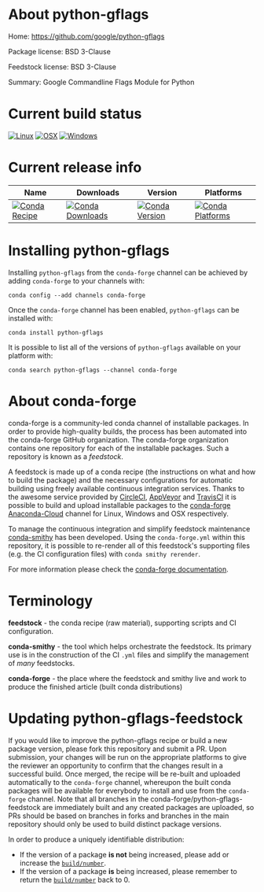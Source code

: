 About python-gflags
===================

Home: https://github.com/google/python-gflags

Package license: BSD 3-Clause

Feedstock license: BSD 3-Clause

Summary: Google Commandline Flags Module for Python



Current build status
====================

[![Linux](https://img.shields.io/circleci/project/github/conda-forge/python-gflags-feedstock/master.svg?label=Linux)](https://circleci.com/gh/conda-forge/python-gflags-feedstock)
[![OSX](https://img.shields.io/travis/conda-forge/python-gflags-feedstock/master.svg?label=macOS)](https://travis-ci.org/conda-forge/python-gflags-feedstock)
[![Windows](https://img.shields.io/appveyor/ci/conda-forge/python-gflags-feedstock/master.svg?label=Windows)](https://ci.appveyor.com/project/conda-forge/python-gflags-feedstock/branch/master)

Current release info
====================

| Name | Downloads | Version | Platforms |
| --- | --- | --- | --- |
| [![Conda Recipe](https://img.shields.io/badge/recipe-python--gflags-green.svg)](https://anaconda.org/conda-forge/python-gflags) | [![Conda Downloads](https://img.shields.io/conda/dn/conda-forge/python-gflags.svg)](https://anaconda.org/conda-forge/python-gflags) | [![Conda Version](https://img.shields.io/conda/vn/conda-forge/python-gflags.svg)](https://anaconda.org/conda-forge/python-gflags) | [![Conda Platforms](https://img.shields.io/conda/pn/conda-forge/python-gflags.svg)](https://anaconda.org/conda-forge/python-gflags) |

Installing python-gflags
========================

Installing `python-gflags` from the `conda-forge` channel can be achieved by adding `conda-forge` to your channels with:

```
conda config --add channels conda-forge
```

Once the `conda-forge` channel has been enabled, `python-gflags` can be installed with:

```
conda install python-gflags
```

It is possible to list all of the versions of `python-gflags` available on your platform with:

```
conda search python-gflags --channel conda-forge
```


About conda-forge
=================

conda-forge is a community-led conda channel of installable packages.
In order to provide high-quality builds, the process has been automated into the
conda-forge GitHub organization. The conda-forge organization contains one repository
for each of the installable packages. Such a repository is known as a *feedstock*.

A feedstock is made up of a conda recipe (the instructions on what and how to build
the package) and the necessary configurations for automatic building using freely
available continuous integration services. Thanks to the awesome service provided by
[CircleCI](https://circleci.com/), [AppVeyor](http://www.appveyor.com/)
and [TravisCI](https://travis-ci.org/) it is possible to build and upload installable
packages to the [conda-forge](https://anaconda.org/conda-forge)
[Anaconda-Cloud](http://docs.anaconda.org/) channel for Linux, Windows and OSX respectively.

To manage the continuous integration and simplify feedstock maintenance
[conda-smithy](http://github.com/conda-forge/conda-smithy) has been developed.
Using the ``conda-forge.yml`` within this repository, it is possible to re-render all of
this feedstock's supporting files (e.g. the CI configuration files) with ``conda smithy rerender``.

For more information please check the [conda-forge documentation](https://conda-forge.org/docs/).

Terminology
===========

**feedstock** - the conda recipe (raw material), supporting scripts and CI configuration.

**conda-smithy** - the tool which helps orchestrate the feedstock.
                   Its primary use is in the construction of the CI ``.yml`` files
                   and simplify the management of *many* feedstocks.

**conda-forge** - the place where the feedstock and smithy live and work to
                  produce the finished article (built conda distributions)


Updating python-gflags-feedstock
================================

If you would like to improve the python-gflags recipe or build a new
package version, please fork this repository and submit a PR. Upon submission,
your changes will be run on the appropriate platforms to give the reviewer an
opportunity to confirm that the changes result in a successful build. Once
merged, the recipe will be re-built and uploaded automatically to the
`conda-forge` channel, whereupon the built conda packages will be available for
everybody to install and use from the `conda-forge` channel.
Note that all branches in the conda-forge/python-gflags-feedstock are
immediately built and any created packages are uploaded, so PRs should be based
on branches in forks and branches in the main repository should only be used to
build distinct package versions.

In order to produce a uniquely identifiable distribution:
 * If the version of a package **is not** being increased, please add or increase
   the [``build/number``](http://conda.pydata.org/docs/building/meta-yaml.html#build-number-and-string).
 * If the version of a package **is** being increased, please remember to return
   the [``build/number``](http://conda.pydata.org/docs/building/meta-yaml.html#build-number-and-string)
   back to 0.